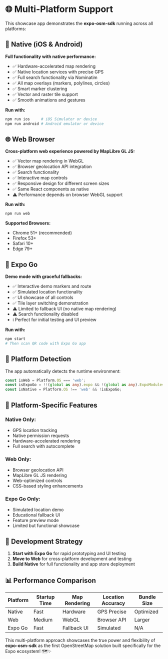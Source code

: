 # 🌐 Multi-Platform Support

This showcase app demonstrates the **expo-osm-sdk** running across all platforms:

## 📱 **Native (iOS & Android)**
**Full functionality with native performance:**
- ✅ Hardware-accelerated map rendering
- ✅ Native location services with precise GPS
- ✅ Full search functionality via Nominatim
- ✅ All map overlays (markers, polylines, circles)
- ✅ Smart marker clustering
- ✅ Vector and raster tile support
- ✅ Smooth animations and gestures

**Run with:**
```bash
npm run ios     # iOS Simulator or device
npm run android # Android emulator or device
```

## 🌐 **Web Browser**
**Cross-platform web experience powered by MapLibre GL JS:**
- ✅ Vector map rendering in WebGL
- ✅ Browser geolocation API integration
- ✅ Search functionality
- ✅ Interactive map controls
- ✅ Responsive design for different screen sizes
- ✅ Same React components as native
- ⚠️ Performance depends on browser WebGL support

**Run with:**
```bash
npm run web
```

**Supported Browsers:**
- Chrome 51+ (recommended)
- Firefox 53+
- Safari 10+
- Edge 79+

## 📱 **Expo Go**
**Demo mode with graceful fallbacks:**
- ✅ Interactive demo markers and route
- ✅ Simulated location functionality
- ✅ UI showcase of all controls
- ✅ Tile layer switching demonstration
- ⚠️ Limited to fallback UI (no native map rendering)
- ⚠️ Search functionality disabled
- ℹ️ Perfect for initial testing and UI preview

**Run with:**
```bash
npm start
# Then scan QR code with Expo Go app
```

## 🔄 **Platform Detection**

The app automatically detects the runtime environment:

```typescript
const isWeb = Platform.OS === 'web';
const isExpoGo = !!(global as any).expo && !(global as any).ExpoModules;
const isNative = Platform.OS !== 'web' && !isExpoGo;
```

## 🎨 **Platform-Specific Features**

### **Native Only:**
- GPS location tracking
- Native permission requests
- Hardware-accelerated rendering
- Full search with autocomplete

### **Web Only:**
- Browser geolocation API
- MapLibre GL JS rendering
- Web-optimized controls
- CSS-based styling enhancements

### **Expo Go Only:**
- Simulated location demo
- Educational fallback UI
- Feature preview mode
- Limited but functional showcase

## 🚀 **Development Strategy**

1. **Start with Expo Go** for rapid prototyping and UI testing
2. **Move to Web** for cross-platform development and testing
3. **Build Native** for full functionality and app store deployment

## 📊 **Performance Comparison**

| Platform | Startup Time | Map Rendering | Location Accuracy | Bundle Size |
|----------|-------------|---------------|-------------------|-------------|
| Native   | Fast        | Hardware      | GPS Precise       | Optimized   |
| Web      | Medium      | WebGL         | Browser API       | Larger      |
| Expo Go  | Fast        | Fallback UI   | Simulated         | N/A         |

This multi-platform approach showcases the true power and flexibility of **expo-osm-sdk** as the first OpenStreetMap solution built specifically for the Expo ecosystem! 🗺️✨ 